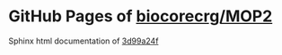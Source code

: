 GitHub Pages of [biocorecrg/MOP2](https://github.com/biocorecrg/MOP2.git)
===
Sphinx html documentation of [3d99a24f](https://github.com/biocorecrg/MOP2/tree/3d99a24fddc5ec5aeac82c72b00203213ea13234)
